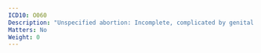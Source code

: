 ```yaml
---
ICD10: O060
Description: "Unspecified abortion: Incomplete, complicated by genital tract and pelvic infection"
Matters: No
Weight: 0
---
```

